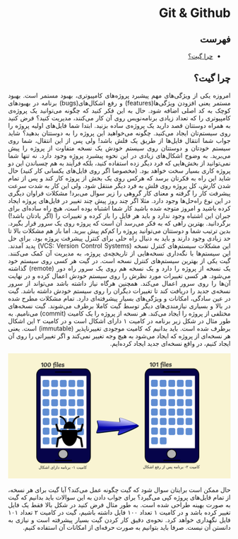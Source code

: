<div dir="rtl" align='justify'>

# Git & Github

## فهرست

* [چرا گیت؟](#چرا-گیت؟)

## چرا گیت؟


امروزه یکی از ویژگی‌های مهم پیشبرد پروژه‌های کامپیوتری، بهبود مستمر است. بهبود مستمر یعنی افزودن ویژگی‌ها(features) و رفع اشکال‌های(bugs) برنامه در بهبود‌های کوچک به کد اصلی اضافه شود. حال به این فکر کنید که چگونه می‌توانید یک پروژه‌ی کامپیوتری را که تعداد زیادی برنامه‌نویس روی آن کار می‌کنند، مدیریت کنید؟
فرض کنید به همراه دوستتان قصد دارید یک پرو‌ژه‌ی ساده بزنید. ابتدا شما فایل‌های اولیه پروژه را روی سیستم‌تان ایجاد می‌کنید. چگونه می‌خواهید این پروژه را به دوستتان بدهید؟ شاید جواب شما انتقال فایل‌ها از طریق یک فلش باشد! ولی پس از این انتقال، شما روی سیستم خودتان و دوستتان روی سیستم خودش یک نسخه متفاوت از پروژه را پیش می‌برید. به وضوح اشکال‌های زیادی در این نحوه‌ پیشبرد پروژه وجود دارد. نه تنها شما نمی‌توانید از بخش‌هایی که فرد دیگر زده استفاده کنید، بلکه فرآیند به هم چسباندن این دو پروژه کاری بسیار سخت خواهد بود. (مخصوصا اگر روی فایل‌های یکسانی کار کنید)
حال شاید این راه به فکرتان برسد که هرکس روی یک بخش از پروژه کار کند و پس از تمام شدن کارش، کل پروژه روی فلش به فرد دیگر منتقل شود. ولی این کار به شدت سرعت پیشرفت کار را گرفته و معنای کار گروهی را زیر سوال می‌برد!
مشکلات فراوان دیگری در این نوع راه‌حل‌ها وجود دارد. مثلا اگر چند روز پیش چند تغییر در فایل‌های پروژه ایجاد کرده باشید و امروز متوجه شده باشید کار شما اشتباه بوده است، هیچ راه ساده‌ای برای جبران این اشتباه وجود ندارد و باید هر فایل را باز کرده و تغییرات را (اگر یادتان باشد!) برگردانید. بهترین راهی که به فکر می‌رسد آن است که پروژه روی یک سرور قرار بگیرد. بدین ترتیب شما و دوستتان می‌توانید پروژه را کم‌کم پیش ببرید. اما باز هم مشکلات بالا تا حد زیادی وجود دارند و باید به دنبال راه حلی برای کنترل پیشرفت پروژه بود.
برای حل این مشکلات سیستم‌های کنترل نسخه (VCS: Version Control Systems) پدید آمدند. این سیستم‌ها با نگه‌داری نسخه‌هایی از تاریخچه‌ی پروژه، به مدیریت آن کمک می‌کنند. گیت یکی از بهترین سیستم‌های کنترل نسخه است.
در گیت هر کسی روی سیستم خود یک نسخه از پروژه را دارد و یک نسخه هم روی یک سرور راه دور (remote) گذاشته می‌شود. هر کسی تغییرات مورد نظرش را روی سیستم خودش اعمال کرده و در نهایت آن‌ها را روی سرور اعمال می‌کند. همچنین هرگاه نیاز داشته باشد می‌تواند از سرور نسخه‌ی جدید را دریافت کند تا تغییرات دیگران را روی سیستم خودش داشته باشد. گیت در عین سادگی، امکانات و ویژگی‌های بسیار پیشرفته‌ای دارد. تمام مشکلات مطرح شده در بالا و بسیاری نیازمندی‌های دیگر توسط گیت کاملا برطرف می‌شوند.
گیت نسخه‌های مختلفی از پروژه را ایجاد می‌کند. هر نسخه از پروژه را یک کامیت (commit) می‌نامیم. به طور مثال در شکل زیر برنامه در کامیت ۱ دارای اشکال است و در کامیت ۲ این اشکال برطرف شده است. باید بدانیم که کامیت موجودی تغییرناپذیر (immutable) است. یعنی هر نسخه‌ای از پروژه که ایجاد می‌شود به هیچ وجه تغییر نمی‌کند و اگر تغییراتی را روی آن ایجاد کنیم، در واقع نسخه‌ای جدید ایجاد کرده‌ایم.

<p style="text-align: center"><img src="./savefile.png" alt="save file in git"></p>

حال ممکن است برایتان سوال شود که گیت چگونه عمل می‌کند؟ آیا گیت برای هر نسخه، از تمام فایل‌های پروژه کپی می‌گیرد؟ برای جواب دادن به این سوالات باید بدانیم که گیت به صورت بهینه طراحی شده است. به طور مثال فرض کنید در شکل بالا فقط یک فایل تغییر کرده باشد و در کامیت ۱ تعداد ۱۰۰ فایل داشته باشیم، گیت در کامیت ۲ تعداد ۱۰۱ فایل نگهداری خواهد کرد. نحوه‌ی دقیق کار کردن گیت بسیار پیشرفته است و نیازی به دانستن آن نیست. صرفا باید بتوانیم به صورت حرفه‌ای از امکانات آن استفاده کنیم.

</div>